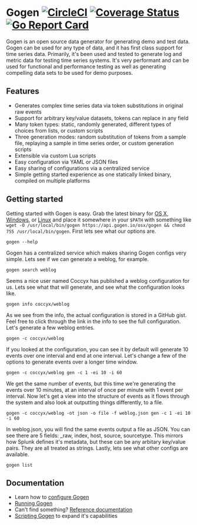 # Gogen [![CircleCI](https://img.shields.io/circleci/project/github/RedSparr0w/node-csgo-parser.svg)](https://github.com/coccyx/gogen) [![Coverage Status](https://coveralls.io/repos/github/coccyx/gogen/badge.svg?branch=master)](https://coveralls.io/github/coccyx/gogen?branch=master) [![Go Report Card](https://goreportcard.com/badge/github.com/coccyx/gogen)](https://goreportcard.com/report/github.com/coccyx/gogen) 

Gogen is an open source data generator for generating demo and test data.  Gogen can be used for any type of data, 
and it has first class support for time series data.  Primarily, it's been used and tested to generate log and metric data 
for testing time series systems.  It's very performant and can be used for functional and performance testing as well 
as generating compelling data sets to be used for demo purposes.

## Features

* Generates complex time series data via token substitutions in original raw events
* Support for arbitrary key/value datasets, tokens can replace in any field
* Many token types: static, randomly generated, different types of choices from lists, or custom scripts
* Three generation modes: random substitution of tokens from a sample file, replaying a sample in time series order, or custom generation scripts
* Extensible via custom Lua scripts
* Easy configuration via YAML or JSON files
* Easy sharing of configurations via a centralized service
* Simple getting started experience as one statically linked binary, compiled on multiple platforms

## Getting started

Getting started with Gogen is easy.  Grab the latest binary for [OS X](https://api.gogen.io/osx/gogen), [Windows](https://api.gogen.io/windows/gogen.exe), 
or [Linux](https://api.gogen.io/linux/gogen) and place it somewhere in your `$PATH` with something like `wget -O /usr/local/bin/gogen https://api.gogen.io/osx/gogen && chmod 755 /usr/local/bin/gogen`. 
First lets see what our options are.

    gogen --help

Gogen has a centralized service which makes sharing Gogen configs very simple.  Lets see if we can generate a weblog, for example.

    gogen search weblog

Seems a nice user named Coccyx has published a weblog configuration for us.  Lets see what that will generate, and see what the configuration looks like.

    gogen info coccyx/weblog

As we see from the info, the actual configuration is stored in a GitHub gist.  Feel free to click through the link in the info to see the full configuration. 
Let's generate a few weblog entries.

    gogen -c coccyx/weblog

If you looked at the configuration, you can see it by default will generate 10 events over one interval and end at one interval.  Let's change a few 
of the options to generate events over a longer time window.

    gogen -c coccyx/weblog gen -c 1 -ei 10 -i 60

We get the same number of events, but this time we're generating the events over 10 minutes, at an interval of once per minute with 1 event per interval. 
Now let's get a view into the structure of events as it flows through the system and also look at outputting things differently, to a file.

    gogen -c coccyx/weblog -ot json -o file -f weblog.json gen -c 1 -ei 10 -i 60

In weblog.json, you will find the same events output a file as JSON.  You can see there are 5 fields: _raw, index, host, source, sourcetype.  This mirrors 
how Splunk defines it's metadata, but these can be any arbitary key/value pairs.  They are all treated as strings.  Lastly, lets see what other configs are available.

    gogen list

## Documentation

* Learn how to [configure Gogen](README/Configure.md)
* [Running Gogen](README/Running.md)
* Can't find something?  [Reference documentation](README/Reference.md)
* [Scripting Gogen](README/Script.md) to expand it's capabilities